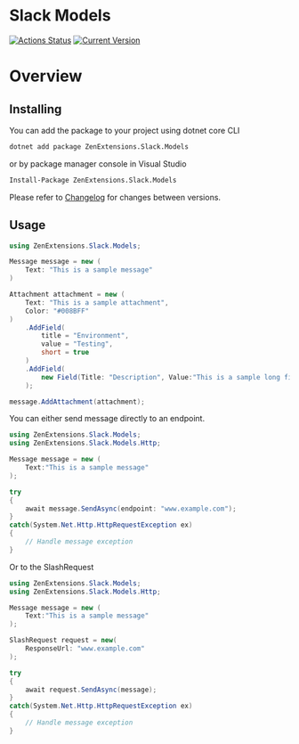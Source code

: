 # Slack Models
[![Actions Status](https://github.com/ZenExtensions/slack-models/workflows/.NET%20Core%20Publish/badge.svg)](https://github.com/ZenExtensions/slack-models/actions) [![Current Version](https://img.shields.io/badge/Version-1.1.2-brightgreen?logo=nuget&labelColor=30363D)](./CHANGELOG.md#112---2023-01-27)

# Overview

## Installing
You can add the package to your project using dotnet core CLI
```bash
dotnet add package ZenExtensions.Slack.Models
```
or by package manager console in Visual Studio
```bash
Install-Package ZenExtensions.Slack.Models
```
Please refer to [Changelog](./CHANGELOG.md) for changes between versions.

## Usage

```csharp
using ZenExtensions.Slack.Models;

Message message = new (
    Text: "This is a sample message"
)

Attachment attachment = new (
    Text: "This is a sample attachment",
    Color: "#008BFF"
)
    .AddField(
        title = "Environment",
        value = "Testing",
        short = true
    )
    .AddField(
        new Field(Title: "Description", Value:"This is a sample long field", Short: false)
    );

message.AddAttachment(attachment);
```

You can either send message directly to an endpoint.

```csharp
using ZenExtensions.Slack.Models;
using ZenExtensions.Slack.Models.Http;

Message message = new (
    Text:"This is a sample message"
);

try
{
    await message.SendAsync(endpoint: "www.example.com");
}
catch(System.Net.Http.HttpRequestException ex)
{
    // Handle message exception
}

```

Or to the SlashRequest
```csharp
using ZenExtensions.Slack.Models;
using ZenExtensions.Slack.Models.Http;

Message message = new (
    Text:"This is a sample message"
);

SlashRequest request = new(
    ResponseUrl: "www.example.com"
);

try
{
    await request.SendAsync(message);
}
catch(System.Net.Http.HttpRequestException ex)
{
    // Handle message exception
}

```